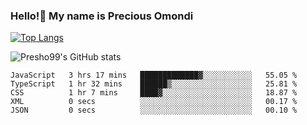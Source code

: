 ### Hello!👋 My name is Precious Omondi 

[![Top Langs](https://github-readme-stats.vercel.app/api/top-langs/?username=Presho99&langs_count=8&theme=dark)](https://github.com/Presho99/github-readme-stats)

![Presho99's GitHub stats](https://github-readme-stats.vercel.app/api?username=Presho99&show_icons=true&theme=dark)

<!--START_SECTION:waka-->

```text
JavaScript   3 hrs 17 mins   █████████████▓░░░░░░░░░░░   55.05 %
TypeScript   1 hr 32 mins    ██████▒░░░░░░░░░░░░░░░░░░   25.81 %
CSS          1 hr 7 mins     ████▓░░░░░░░░░░░░░░░░░░░░   18.87 %
XML          0 secs          ░░░░░░░░░░░░░░░░░░░░░░░░░   00.17 %
JSON         0 secs          ░░░░░░░░░░░░░░░░░░░░░░░░░   00.10 %
```

<!--END_SECTION:waka-->

